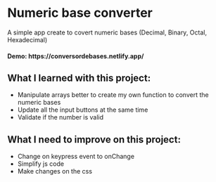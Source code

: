 <h1>Numeric base converter</h1>

<p>A simple app create to covert numeric bases (Decimal, Binary, Octal, Hexadecimal)</p>

<h4>Demo: https://conversordebases.netlify.app/</h4>

<h2> What I learned with this project: </h2>
<ul>
    <li>Manipulate arrays better to create my own function to convert the numeric bases</li>
    <li>Update all the input buttons at the same time</li>
    <li>Validate if the number is valid</li>
</ul>

<h2> What I need to improve on this project: </h2>
<ul>
    <li>Change on keypress event to onChange</li>
    <li>Simplify js code</li>
    <li>Make changes on the css</li>
</ul>

